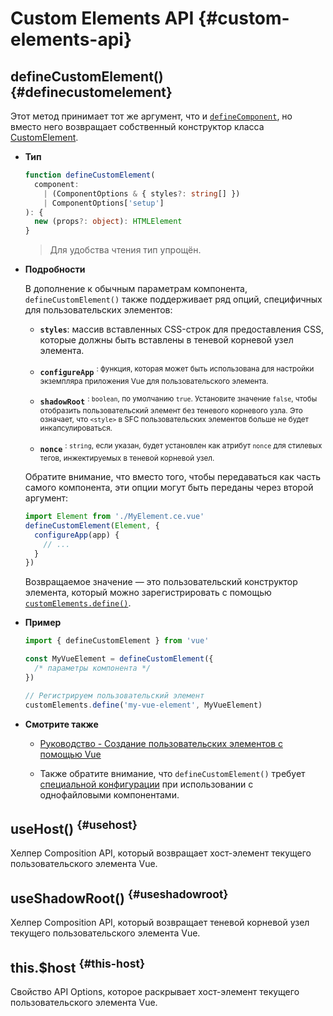 # Custom Elements API {#custom-elements-api}

## defineCustomElement() {#definecustomelement}

Этот метод принимает тот же аргумент, что и [`defineComponent`](#definecomponent), но вместо него возвращает собственный конструктор класса [CustomElement](https://developer.mozilla.org/ru/docs/Web/API/Web_components/Using_custom_elements).

- **Тип**

  ```ts
  function defineCustomElement(
    component:
      | (ComponentOptions & { styles?: string[] })
      | ComponentOptions['setup']
  ): {
    new (props?: object): HTMLElement
  }
  ```

  > Для удобства чтения тип упрощён.

- **Подробности**

  В дополнение к обычным параметрам компонента, `defineCustomElement()` также поддерживает ряд опций, специфичных для пользовательских элементов:

  - **`styles`**: массив вставленных CSS-строк для предоставления CSS, которые должны быть вставлены в теневой корневой узел элемента.

  - **`configureApp`** <sup class="vt-badge" data-text="3.5+"/>: функция, которая может быть использована для настройки экземпляра приложения Vue для пользовательского элемента.

  - **`shadowRoot`** <sup class="vt-badge" data-text="3.5+"/>: `boolean`, по умолчанию `true`. Установите значение `false`, чтобы отобразить пользовательский элемент без теневого корневого узла. Это означает, что `<style>` в SFC пользовательских элементов больше не будет инкапсулироваться.

  - **`nonce`** <sup class="vt-badge" data-text="3.5+"/>: `string`, если указан, будет установлен как атрибут `nonce` для стилевых тегов, инжектируемых в теневой корневой узел.

  Обратите внимание, что вместо того, чтобы передаваться как часть самого компонента, эти опции могут быть переданы через второй аргумент:

  ```js
  import Element from './MyElement.ce.vue'
  defineCustomElement(Element, {
    configureApp(app) {
      // ...
    }
  })
  ```

  Возвращаемое значение — это пользовательский конструктор элемента, который можно зарегистрировать с помощью [`customElements.define()`](https://developer.mozilla.org/ru/docs/Web/API/CustomElementRegistry/define).

- **Пример**

  ```js
  import { defineCustomElement } from 'vue'

  const MyVueElement = defineCustomElement({
    /* параметры компонента */
  })

  // Регистрируем пользовательский элемент
  customElements.define('my-vue-element', MyVueElement)
  ```

- **Смотрите также**

  - [Руководство - Создание пользовательских элементов с помощью Vue](/guide/extras/web-components#building-custom-elements-with-vue)

  - Также обратите внимание, что `defineCustomElement()` требует [специальной конфигурации](/guide/extras/web-components#sfc-as-custom-element) при использовании с однофайловыми компонентами.

## useHost() <sup class="vt-badge" data-text="3.5+"/> {#usehost}

Хелпер Composition API, который возвращает хост-элемент текущего пользовательского элемента Vue.

## useShadowRoot() <sup class="vt-badge" data-text="3.5+"/> {#useshadowroot}

Хелпер Composition API, который возвращает теневой корневой узел текущего пользовательского элемента Vue.

## this.$host <sup class="vt-badge" data-text="3.5+"/> {#this-host}

Свойство API Options, которое раскрывает хост-элемент текущего пользовательского элемента Vue.
